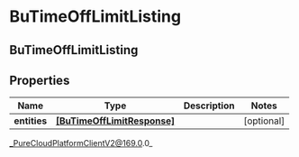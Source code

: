 # BuTimeOffLimitListing

## BuTimeOffLimitListing

## Properties

|Name | Type | Description | Notes|
|------------ | ------------- | ------------- | -------------|
| **entities** | [**[BuTimeOffLimitResponse]**]([BuTimeOffLimitResponse]) |  | [optional] |



_PureCloudPlatformClientV2@169.0.0_
